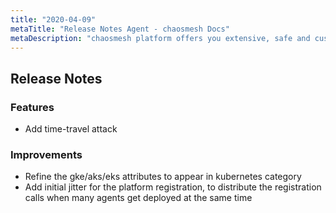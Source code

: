 ```yaml
---
title: "2020-04-09"
metaTitle: "Release Notes Agent - chaosmesh Docs"
metaDescription: "chaosmesh platform offers you extensive, safe and customizable attacks"
---
```

## Release Notes

### Features
 * Add time-travel attack

### Improvements
 * Refine the gke/aks/eks attributes to appear in kubernetes category
 * Add initial jitter for the platform registration, to distribute the registration calls when many agents get deployed at the same time
